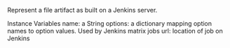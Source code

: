 Represent a file artifact as built on a Jenkins server.

Instance Variables
	name:		a String
	options:		a dictionary mapping option names to option values. Used by Jenkins matrix jobs
	url:		location of job on Jenkins

